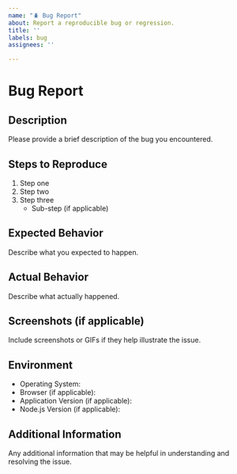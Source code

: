 ```yaml
---
name: "🪲 Bug Report"
about: Report a reproducible bug or regression.
title: ''
labels: bug
assignees: ''

---
```


# Bug Report

## Description
Please provide a brief description of the bug you encountered.

## Steps to Reproduce
1. Step one
2. Step two
3. Step three
   - Sub-step (if applicable)

## Expected Behavior
Describe what you expected to happen.

## Actual Behavior
Describe what actually happened.

## Screenshots (if applicable)
Include screenshots or GIFs if they help illustrate the issue.

## Environment
- Operating System: <!-- Win/Mac/Linux -->
- Browser (if applicable): <!-- Chrome/Firefox/Edge (Optional - Version of browser ) -->
- Application Version (if applicable): <!-- Version set in package.json -->
- Node.js Version (if applicable): <!-- Output of running `node -v` -->

## Additional Information
Any additional information that may be helpful in understanding and resolving the issue.

<!-- 👍 Thank you for reporting the bug. -->